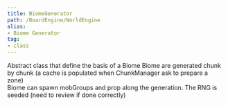 ```yaml
---
title: BiomeGenerator
path: /BoardEngine/WorldEngine
alias: 
- Biome Generator
tag: 
- class
---
```

Abstract class that define the basis of a Biome
Biome are generated chunk by chunk (a cache is populated when ChunkManager ask to prepare a zone)  
Biome can spawn mobGroups and prop along the generation.
The RNG is seeded (need to review if done correctly)  
